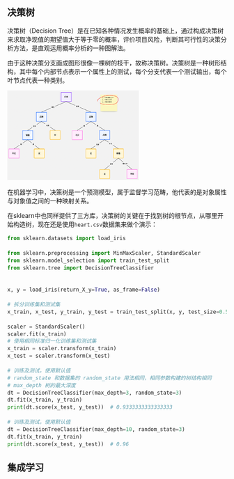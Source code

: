 ## 决策树

决策树（Decision Tree）是在已知各种情况发生概率的基础上，通过构成决策树来求取净现值的期望值大于等于零的概率，评价项目风险，判断其可行性的决策分析方法，是直观运用概率分析的一种图解法。

由于这种决策分支画成图形很像一棵树的枝干，故称决策树。决策树是一种树形结构，其中每个内部节点表示一个属性上的测试，每个分支代表一个测试输出，每个叶节点代表一种类别。

<img src="./images/decision_tree/001.png" style="float: center; width: 60%">

在机器学习中，决策树是一个预测模型，属于监督学习范畴，他代表的是对象属性与对象值之间的一种映射关系。

在sklearn中也同样提供了三方库，决策树的关键在于找到树的根节点，从哪里开始构造树，现在还是使用`heart.csv`数据集来做个演示：

```python
from sklearn.datasets import load_iris

from sklearn.preprocessing import MinMaxScaler, StandardScaler
from sklearn.model_selection import train_test_split
from sklearn.tree import DecisionTreeClassifier


x, y = load_iris(return_X_y=True, as_frame=False)

# 拆分训练集和测试集
x_train, x_test, y_train, y_test = train_test_split(x, y, test_size=0.5, random_state=2)

scaler = StandardScaler()
scaler.fit(x_train)
# 使用相同标准归一化训练集和测试集
x_train = scaler.transform(x_train)
x_test = scaler.transform(x_test)

# 训练及测试，使用默认值
# random_state 和数据集的 random_state 用法相同，相同参数构建的树结构相同
# max_depth 树的最大深度
dt = DecisionTreeClassifier(max_depth=3, random_state=3)
dt.fit(x_train, y_train)
print(dt.score(x_test, y_test))  # 0.9333333333333333

# 训练及测试，使用默认值
dt = DecisionTreeClassifier(max_depth=10, random_state=3)
dt.fit(x_train, y_train)
print(dt.score(x_test, y_test))  # 0.96
```



## 集成学习

